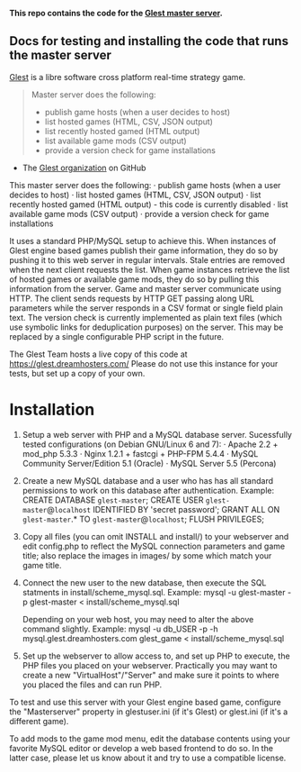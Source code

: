 **This repo contains the code for the [Glest master server](https://glest.dreamhosters.com/).**

## Docs for testing and installing the code that runs the master server

[Glest](https://glest.io) is a libre software cross
platform real-time strategy game.

> Master server does the following:
> * publish game hosts (when a user decides to host)
> * list hosted games (HTML, CSV, JSON output)
> * list recently hosted gamed (HTML output)
> * list available game mods (CSV output)
> * provide a version check for game installations

 * The [Glest organization](https://github.com/Glest) on GitHub

This master server does the following:
· publish game hosts (when a user decides to host)
· list hosted games (HTML, CSV, JSON output)
· list recently hosted gamed (HTML output) - this code is currently disabled
· list available game mods (CSV output)
· provide a version check for game installations

It uses a standard PHP/MySQL setup to achieve this. When instances of Glest
engine based games publish their game information, they do so by pushing it to
this web server in regular intervals. Stale entries are removed when the next
client requests the list. When game instances retrieve the list of hosted games
or available game mods, they do so by pulling this information from the server.
Game and master server communicate using HTTP. The client sends requests by
HTTP GET passing along URL parameters while the server responds in a CSV format
or single field plain text. The version check is currently implemented as plain
text files (which use symbolic links for deduplication purposes) on the server.
This may be replaced by a single configurable PHP script in the future.

The Glest Team hosts a live copy of this code at
  https://glest.dreamhosters.com/
Please do not use this instance for your tests, but set up a copy of your own.

# Installation

1. Setup a web server with PHP and a MySQL database server.
   Sucessfully tested configurations (on Debian GNU/Linux 6 and 7):
   · Apache 2.2 + mod_php 5.3.3
   · Nginx 1.2.1 + fastcgi + PHP-FPM 5.4.4
   · MySQL Community Server/Edition 5.1 (Oracle)
   · MySQL Server 5.5 (Percona)

2. Create a new MySQL database and a user who has has all standard permissions
   to work on this database after authentication.
   Example:
   CREATE DATABASE `glest-master`;
   CREATE USER `glest-master`@`localhost` IDENTIFIED BY 'secret password';
   GRANT ALL ON `glest-master`.* TO `glest-master`@`localhost`;
   FLUSH PRIVILEGES;

3. Copy all files (you can omit INSTALL and install/) to your webserver and
   edit config.php to reflect the MySQL connection parameters and game title;
   also replace the images in images/ by some which match your game title.

4. Connect the new user to the new database, then execute the SQL statments in
   install/scheme_mysql.sql.
   Example:
   mysql -u glest-master -p glest-master < install/scheme_mysql.sql

   Depending on your web host, you may need to alter the above command slightly.
   Example:
   mysql -u db_USER -p -h mysql.glest.dreamhosters.com glest_game < install/scheme_mysql.sql

5. Set up the webserver to allow access to, and set up PHP to execute, the
   PHP files you placed on your webserver. Practically you may want to create
   a new "VirtualHost"/"Server" and make sure it points to where you placed
   the files and can run PHP.

To test and use this server with your Glest engine based game, configure
the "Masterserver" property in glestuser.ini (if it's Glest) or glest.ini
(if it's a different game).

To add mods to the game mod menu, edit the database contents using your
favorite MySQL editor or develop a web based frontend to do so. In the latter
case, please let us know about it and try to use a compatible license.
